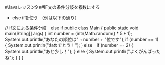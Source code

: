 #Javaレッスン9
##IF文の条件分岐を複数にする
- else ifを使う　（例は以下の通り）

// if文による条件分岐　else if
public class Main {
	public static void main(String[] args) {
		int number = (int)(Math.random() * 5 + 1);
		System.out.println("あなたの順位は" + number + "位です");
		if (number == 1) {
			System.out.println("おめでとう！");
		} else　if (number == 2) {
			System.out.println("あと少し！");
		} else {
			System.out.println("よくがんばったね");
		}
	}
}
